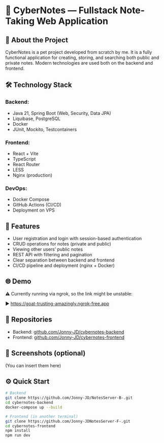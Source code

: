 # 🧠 CyberNotes — Fullstack Note-Taking Web Application

## 📌 About the Project
CyberNotes is a pet project developed from scratch by me. It is a fully functional application for creating, storing, and searching both public and private notes. Modern technologies are used both on the backend and frontend.

## 🛠️ Technology Stack

### Backend:
- Java 21, Spring Boot (Web, Security, Data JPA)
- Liquibase, PostgreSQL
- Docker
- JUnit, Mockito, Testcontainers

### Frontend:
- React + Vite
- TypeScript
- React Router
- LESS
- Nginx (production)

### DevOps:
- Docker Compose
- GitHub Actions (CI/CD)
- Deployment on VPS

## 🚀 Features
- User registration and login with session-based authentication
- CRUD operations for notes (private and public)
- Viewing other users’ public notes
- REST API with filtering and pagination
- Clear separation between backend and frontend
- CI/CD pipeline and deployment (nginx + Docker)

## 🌐 Demo
⚠️ Currently running via ngrok, so the link might be unstable:

▶️ https://goat-trusting-amazingly.ngrok-free.app

## 🧩 Repositories
- Backend: [github.com/Jonny-JD/cybernotes-backend](https://github.com/Jonny-JD/cybernotes-backend)
- Frontend: [github.com/Jonny-JD/cybernotes-frontend](https://github.com/Jonny-JD/cybernotes-frontend)

## 📸 Screenshots (optional)
(You can insert them here)

## ⚙️ Quick Start

```bash
# Backend
git clone https://github.com/Jonny-JD/NotesServer-B-.git
cd cybernotes-backend
docker-compose up --build

# Frontend (in another terminal)
git clone https://github.com/Jonny-JDNotesServer-F-.git
cd cybernotes-frontend
npm install
npm run dev
